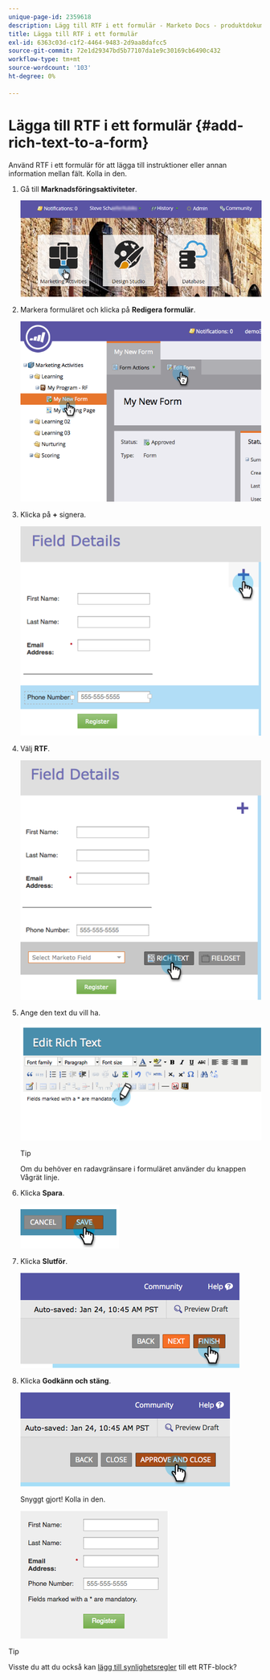 ```yaml
---
unique-page-id: 2359618
description: Lägg till RTF i ett formulär - Marketo Docs - produktdokumentation
title: Lägga till RTF i ett formulär
exl-id: 6363c03d-c1f2-4464-9483-2d9aa8dafcc5
source-git-commit: 72e1d29347bd5b77107da1e9c30169cb6490c432
workflow-type: tm+mt
source-wordcount: '103'
ht-degree: 0%

---
```


# Lägga till RTF i ett formulär {#add-rich-text-to-a-form}

Använd RTF i ett formulär för att lägga till instruktioner eller annan information mellan fält. Kolla in den.

1. Gå till **Marknadsföringsaktiviteter**.

   ![](assets/login-marketing-activities-2.png)

1. Markera formuläret och klicka på **Redigera formulär**.

   ![](assets/image2014-9-15-16-3a46-3a7.png)

1. Klicka på **+** signera.

   ![](assets/image2014-9-15-16-3a46-3a43.png)

1. Välj **RTF**.

   ![](assets/image2014-9-15-16-3a47-3a9.png)

1. Ange den text du vill ha.

   ![](assets/image2014-9-15-16-3a47-3a20.png)

   >[!TIP]
   >
   >Om du behöver en radavgränsare i formuläret använder du knappen Vågrät linje.

1. Klicka **Spara**.

   ![](assets/image2014-9-15-16-3a48-3a18.png)

1. Klicka **Slutför**.

   ![](assets/image2014-9-15-16-3a48-3a36.png)

1. Klicka **Godkänn och stäng**.

   ![](assets/image2014-9-15-16-3a48-3a51.png)

   Snyggt gjort! Kolla in den.

   ![](assets/image2014-9-15-16-3a48-3a58.png)

>[!TIP]
>
>Visste du att du också kan [lägg till synlighetsregler](/help/marketo/product-docs/demand-generation/forms/form-fields/dynamically-toggle-visibility-of-a-form-field.md) till ett RTF-block?
